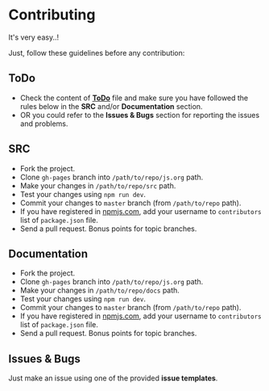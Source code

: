 # Contributing

It's very easy..!

Just, follow these guidelines before any contribution:

## ToDo

- Check the content of
  [**ToDo**](https://github.com/smrsan76/imrc-datetime-picker/blob/master/TODO.md)
  file and make sure you have followed the rules below in the **SRC** and/or **Documentation** section.
- OR you could refer to the **Issues & Bugs** section for reporting the issues and problems.

## SRC

- Fork the project.
- Clone `gh-pages` branch into `/path/to/repo/js.org` path.
- Make your changes in `/path/to/repo/src` path.
- Test your changes using `npm run dev`.
- Commit your changes to `master` branch (from `/path/to/repo` path).
- If you have registered in [npmjs.com](https://npmjs.com/), add your
  username to `contributors` list of `package.json` file.
- Send a pull request. Bonus points for topic branches.

## Documentation

- Fork the project.
- Clone `gh-pages` branch into `/path/to/repo/js.org` path.
- Make your changes in `/path/to/repo/docs` path.
- Test your changes using `npm run dev`.
- Commit your changes to `master` branch (from `/path/to/repo` path).
- If you have registered in [npmjs.com](https://npmjs.com/), add your
  username to `contributors` list of `package.json` file.
- Send a pull request. Bonus points for topic branches.

## Issues & Bugs

Just make an issue using one of the provided **issue templates**.
